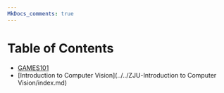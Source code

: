 ```yaml
---
MkDocs_comments: true
---
```


# Table of Contents

- [GAMES101](../../GAMES101/index.md)
- [Introduction to Computer Vision](../../ZJU-Introduction to Computer Vision/index.md)
